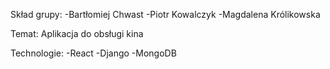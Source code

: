 Skład grupy:
-Bartłomiej Chwast
-Piotr Kowalczyk
-Magdalena Królikowska

Temat: Aplikacja do obsługi kina

Technologie:
-React
-Django
-MongoDB